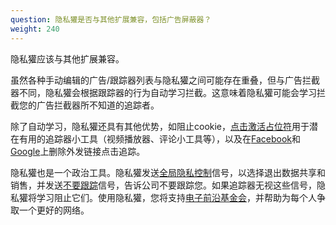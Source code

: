 ```yaml
---
question: 隐私獾是否与其他扩展兼容，包括广告屏蔽器？
weight: 240
---
```


隐私獾应该与其他扩展兼容。

虽然各种手动编辑的广告/跟踪器列表与隐私獾之间可能存在重叠，但与广告拦截器不同，隐私獾会根据跟踪器的行为自动学习拦截。这意味着隐私獾可能会学习拦截您的广告拦截器所不知道的追踪者。

除了自动学习，隐私獾还具有其他优势，如阻止cookie，[点击激活占位符](#How-does-Privacy-Badger-handle-social-media-widgets)用于潜在有用的追踪器小工具（视频播放器、评论小工具等），以及在[Facebook](https://www.eff.org/deeplinks/2018/05/privacy-badger-rolls-out-new-ways-fight-facebook-tracking)和[Google](https://www.eff.org/deeplinks/2018/10/privacy-badger-now-fights-more-sneaky-google-tracking)上删除外发链接点击追踪。

隐私獾也是一个政治工具。隐私獾发送[全局隐私控制](https://globalprivacycontrol.org/)信号，以选择退出数据共享和销售，并发送[不要跟踪](https://www.eff.org/issues/do-not-track)信号，告诉公司不要跟踪您。如果追踪器无视这些信号，隐私獾将学习阻止它们。使用隐私獾，您将支持[电子前沿基金会](https://www.eff.org/)，并帮助为每个人争取一个更好的网络。
